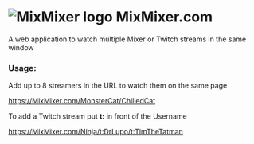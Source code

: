 # ![MixMixer logo](http://mixmixer.com/favicon-32x32.png) MixMixer.com

A web application to watch multiple Mixer or Twitch streams in the same window

### Usage:
Add up to 8 streamers in the URL to watch them on the same page

https://MixMixer.com/MonsterCat/ChilledCat

To add a Twitch stream put **t:** in front of the Username

https://MixMixer.com/Ninja/t:DrLupo/t:TimTheTatman
